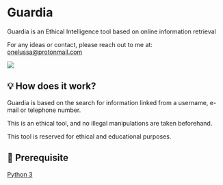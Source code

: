 # Guardia
Guardia is an Ethical Intelligence tool based on online information retrieval

For any ideas or contact, please  reach out to me at: onelussa@protonmail.com

![](https://files.catbox.moe/rkur7l.png)

## 💡 How does it work? 
Guardia is based on the search for information linked from a username, e-mail or telephone number.

This is an ethical tool, and no illegal manipulations are taken beforehand.

This tool is reserved for ethical and educational purposes.

## 🔌 Prerequisite
[Python 3](https://www.python.org/downloads/release/python-370/)

